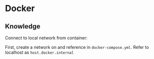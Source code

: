 # Docker

## Knowledge

Connect to local network from container:

First, create a network on and reference in `docker-compose.yml`.
Refer to localhost as `host.docker.internal`

